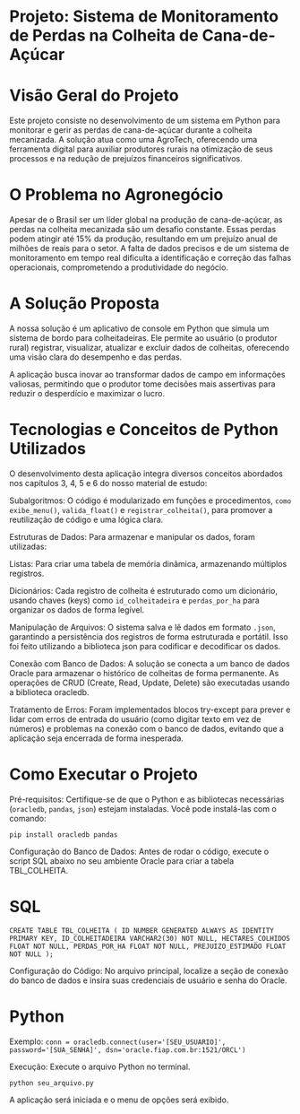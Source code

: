 # Projeto: Sistema de Monitoramento de Perdas na Colheita de Cana-de-Açúcar
# Visão Geral do Projeto
Este projeto consiste no desenvolvimento de um sistema em Python para monitorar e gerir as perdas de cana-de-açúcar durante a colheita mecanizada. A solução atua como uma AgroTech, oferecendo uma ferramenta digital para auxiliar produtores rurais na otimização de seus processos e na redução de prejuízos financeiros significativos.

# O Problema no Agronegócio
Apesar de o Brasil ser um líder global na produção de cana-de-açúcar, as perdas na colheita mecanizada são um desafio constante. Essas perdas podem atingir até 15% da produção, resultando em um prejuízo anual de milhões de reais para o setor. A falta de dados precisos e de um sistema de monitoramento em tempo real dificulta a identificação e correção das falhas operacionais, comprometendo a produtividade do negócio.

# A Solução Proposta
A nossa solução é um aplicativo de console em Python que simula um sistema de bordo para colheitadeiras. Ele permite ao usuário (o produtor rural) registrar, visualizar, atualizar e excluir dados de colheitas, oferecendo uma visão clara do desempenho e das perdas.

A aplicação busca inovar ao transformar dados de campo em informações valiosas, permitindo que o produtor tome decisões mais assertivas para reduzir o desperdício e maximizar o lucro.

# Tecnologias e Conceitos de Python Utilizados
O desenvolvimento desta aplicação integra diversos conceitos abordados nos capítulos 3, 4, 5 e 6 do nosso material de estudo:

Subalgoritmos: O código é modularizado em funções e procedimentos, `como exibe_menu()`, `valida_float()` e `registrar_colheita()`, para promover a reutilização de código e uma lógica clara.

Estruturas de Dados: Para armazenar e manipular os dados, foram utilizadas:

Listas: Para criar uma tabela de memória dinâmica, armazenando múltiplos registros.

Dicionários: Cada registro de colheita é estruturado como um dicionário, usando chaves (keys) como `id_colheitadeira` e `perdas_por_ha` para organizar os dados de forma legível.

Manipulação de Arquivos: O sistema salva e lê dados em formato `.json`, garantindo a persistência dos registros de forma estruturada e portátil. Isso foi feito utilizando a biblioteca json para codificar e decodificar os dados.

Conexão com Banco de Dados: A solução se conecta a um banco de dados Oracle para armazenar o histórico de colheitas de forma permanente. As operações de CRUD (Create, Read, Update, Delete) são executadas usando a biblioteca oracledb.

Tratamento de Erros: Foram implementados blocos try-except para prever e lidar com erros de entrada do usuário (como digitar texto em vez de números) e problemas na conexão com o banco de dados, evitando que a aplicação seja encerrada de forma inesperada.

# Como Executar o Projeto
Pré-requisitos: Certifique-se de que o Python e as bibliotecas necessárias (`oracledb`, `pandas`, `json`) estejam instaladas. Você pode instalá-las com o comando:

`pip install oracledb pandas`

Configuração do Banco de Dados: Antes de rodar o código, execute o script SQL abaixo no seu ambiente Oracle para criar a tabela TBL_COLHEITA.

# SQL

`CREATE TABLE TBL_COLHEITA (
    ID NUMBER GENERATED ALWAYS AS IDENTITY PRIMARY KEY,
    ID_COLHEITADEIRA VARCHAR2(30) NOT NULL,
    HECTARES_COLHIDOS FLOAT NOT NULL,
    PERDAS_POR_HA FLOAT NOT NULL,
    PREJUIZO_ESTIMADO FLOAT NOT NULL
);`

Configuração do Código: No arquivo principal, localize a seção de conexão do banco de dados e insira suas credenciais de usuário e senha do Oracle.

# Python

Exemplo:
`conn = oracledb.connect(user='[SEU_USUARIO]', password='[SUA_SENHA]', dsn='oracle.fiap.com.br:1521/ORCL')`

Execução: Execute o arquivo Python no terminal.

`python seu_arquivo.py`

A aplicação será iniciada e o menu de opções será exibido.
